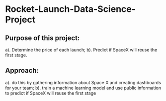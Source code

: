 # Rocket-Launch-Data-Science-Project
## Purpose of this project: 
  a). Determine the price of each launch; 
  b). Predict if SpaceX will reuse the first stage.
## Approach: 
  a). do this by gathering information about Space X and creating dashboards for your team;
  b). train a machine learning model and use public information to predict if SpaceX will reuse the first stage

